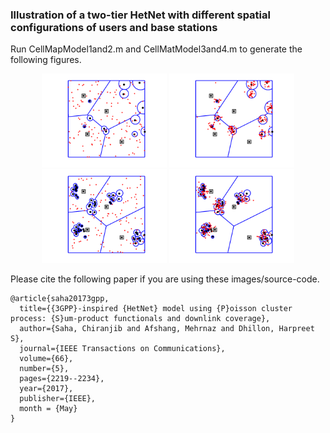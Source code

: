 
### Illustration of a two-tier HetNet with different spatial configurations of users and base stations 

Run CellMapModel1and2.m and CellMatModel3and4.m to generate the following figures. 

<p align="center">
  <img src="Baseline.png" width="200" height=auto>
  <img src="User-Type2.png" width="200" height=auto>
  <img src="User-Type1.png" width="200" height=auto>
  <img src="User-Type3.png" width="200" height=auto>
</p>

Please cite the following paper if you are using these images/source-code.

```
@article{saha20173gpp,
  title={{3GPP}-inspired {HetNet} model using {P}oisson cluster process: {S}um-product functionals and downlink coverage},
  author={Saha, Chiranjib and Afshang, Mehrnaz and Dhillon, Harpreet S},
  journal={IEEE Transactions on Communications},
  volume={66},
  number={5},
  pages={2219--2234},
  year={2017},
  publisher={IEEE},
  month = {May}
}
```
